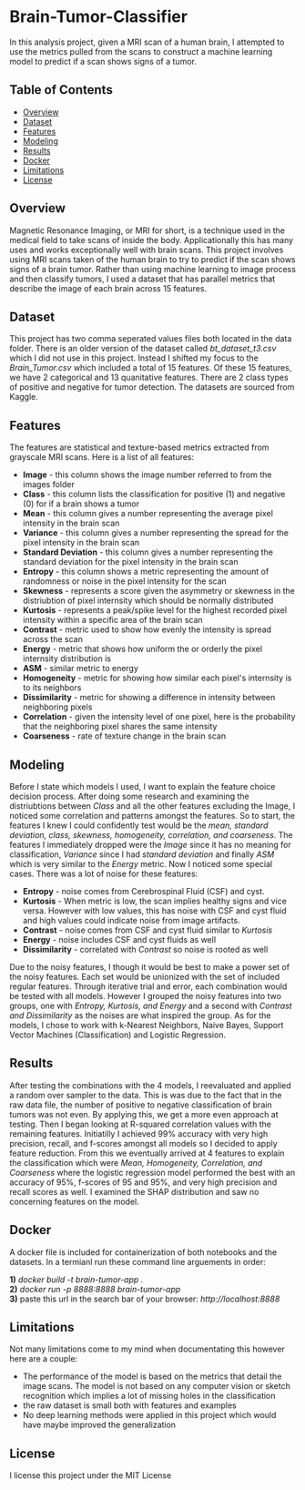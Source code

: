 # Brain-Tumor-Classifier

In this analysis project, given a MRI scan of a human brain, I attempted to use the metrics pulled from the scans to construct a machine learning model to predict if a scan shows signs of a tumor.

## Table of Contents
- [Overview](#overview)
- [Dataset](#dataset_and_preprocessing)
- [Features](#features)
- [Modeling](#modeling)
- [Results](#results)
- [Docker](#docker)
- [Limitations](#limitations)
- [License](#license)

## Overview

Magnetic Resonance Imaging, or MRI for short, is a technique used in the medical field to take scans of inside the body. Applicationally this has many uses and works exceptionally well with brain scans. This project involves using MRI scans taken of the human brain to try to predict if the scan shows signs of a brain tumor. Rather than using machine learning to image process and then classify tumors, I used a dataset that has parallel metrics that describe the image of each brain across 15 features. 

## Dataset

This project has two comma seperated values files both located in the data folder. There is an older version of the dataset called *bt_dataset_t3.csv* which I did not use in this project. Instead I shifted my focus to the *Brain_Tumor.csv* which included a total of 15 features. Of these 15 features, we have 2 categorical and 13 quanitative features. There are 2 class types of positive and negative for tumor detection. The datasets are sourced from Kaggle.

## Features

The features are statistical and texture-based metrics extracted from grayscale MRI scans. Here is a list of all features:

- **Image** - this column shows the image number referred to from the images folder
- **Class** - this column lists the classification for positive (1) and negative (0) for if a brain shows a tumor
- **Mean** - this column gives a number representing the average pixel intensity in the brain scan
- **Variance** - this column gives a number representing the spread for the pixel intensity in the brain scan
- **Standard Deviation** - this column gives a number representing the standard deviation for the pixel intensity in the brain scan
- **Entropy** - this column shows a metric representing the amount of randomness or noise in the pixel intensity for the scan
- **Skewness** - represents a score given the asymmetry or skewness in the distriubtion of pixel internsity which should be normally distributed
- **Kurtosis** - represents a peak/spike level for the highest recorded pixel intensity within a specific area of the brain scan
- **Contrast** - metric used to show how evenly the intensity is spread across the scan
- **Energy** - metric that shows how uniform the or orderly the pixel internsity distribution is
- **ASM** - similar metric to energy
- **Homogeneity** - metric for showing how similar each pixel's internsity is to its neighbors
- **Dissimilarity** - metric for showing a difference in intensity between neighboring pixels
- **Correlation** - given the intensity level of one pixel, here is the probability that the neighboring pixel shares the same intensity
- **Coarseness** - rate of texture change in the brain scan

## Modeling

Before I state which models I used, I want to explain the feature choice decision process. After doing some research and examining the distriubtions between *Class* and all the other features excluding the Image, I noticed some correlation and patterns amongst the features. So to start, the features I knew I could confidently test would be the *mean, standard deviation, class, skewness, homogeneity, correlation, and coarseness*. The features I immediately dropped were the *Image* since it has no meaning for classification, *Variance* since I had *standard deviation* and finally *ASM* which is very similar to the *Energy* metric. Now I noticed some special cases. There was a lot of noise for these features:

- **Entropy** - noise comes from Cerebrospinal Fluid (CSF) and cyst. 
- **Kurtosis** - When metric is low, the scan implies healthy signs and vice versa. However with low values, this has noise with CSF and cyst fluid and high values could indicate noise from image artifacts.
- **Contrast** - noise comes from CSF and cyst fluid similar to *Kurtosis*
- **Energy** - noise includes CSF and cyst fluids as well
- **Dissimilarity** - correlated with *Contrast* so noise is rooted as well

Due to the noisy features, I though it would be best to make a power set of the noisy features. Each set would be unionized with the set of included regular features. Through iterative trial and error, each combination would be tested with all models. However I grouped the noisy features into two groups, one with *Entropy, Kurtosis, and Energy* and a second with *Contrast and Dissimilarity* as the noises are what inspired the group. As for the models, I chose to work with k-Nearest Neighbors, Naive Bayes, Support Vector Machines (Classification) and Logistic Regression.

## Results

After testing the combinations with the 4 models, I reevaluated and applied a random over sampler to the data. This is was due to the fact that in the raw data file, the number of positive to negative classification of brain tumors was not even. By applying this, we get a more even approach at testing. Then I began looking at R-squared correlation values with the remaining features. Initiatilly I achieved 99% accuracy with very high precision, recall, and f-scores amongst all models so I decided to apply feature reduction. From this we eventually arrived at 4 features to explain the classification which were *Mean, Homogeneity, Correlation, and Coarseness* where the logistic regression model performed the best with an accuracy of 95%, f-scores of 95 and 95%, and very high precision and recall scores as well. I examined the SHAP distribution and saw no concerning features on the model.

## Docker

A docker file is included for containerization of both notebooks and the datasets. In a termianl run these command line arguements in order:

**1)** *docker build -t brain-tumor-app .* <br>
**2)** *docker run -p 8888:8888 brain-tumor-app* <br>
**3)** paste this url in the search bar of your browser: *http://localhost:8888* 

## Limitations

Not many limitations come to my mind when documentating this however here are a couple:

- The performance of the model is based on the metrics that detail the image scans. The model is not based on any computer vision or sketch recognition which implies a lot of missing holes in the classification
- the raw dataset is small both with features and examples
- No deep learning methods were applied in this project which would have maybe improved the generalization

## License

I license this project under the MIT License
